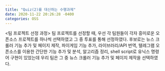 ```yaml
---
title: "Quiz(2)를 대신하는 수행과제"
date: 2020-11-22 20:26:28 -0400
categories: OSS
---
```

<팀 프로젝트 선정 과정>
팀 프로젝트를 선정할 때, 우선 각 팀원들이 각자 흥미로운 오픈소스 프로젝트를 하나씩 선택하였고 그 중 투표를 통해 선정하였다. 후보로는 뉴스 크롤러 기능 추가 및 페이지 제작, 파이게임 기능 추가, 라이브러리/API 번역, 텔레그램 오픈소스를 이용한 간단한 기능 추가 및 분석, 알고리즘 정리, shell script로 유닉스 명령어 구현이 있었는데 우리 팀은 그 중 뉴스 크롤러 기능 추가 및 페이지 제작을 선택하였다. 
